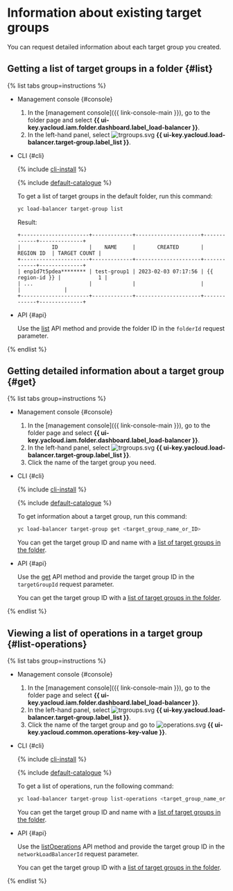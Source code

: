 # Information about existing target groups

You can request detailed information about each target group you created.

## Getting a list of target groups in a folder {#list}

{% list tabs group=instructions %}

- Management console {#console}

   1. In the [management console]({{ link-console-main }}), go to the folder page and select **{{ ui-key.yacloud.iam.folder.dashboard.label_load-balancer }}**.
   1. In the left-hand panel, select ![trgroups.svg](../../_assets/trgroups.svg) **{{ ui-key.yacloud.load-balancer.target-group.label_list }}**.

- CLI {#cli}

   {% include [cli-install](../../_includes/cli-install.md) %}

   {% include [default-catalogue](../../_includes/default-catalogue.md) %}

   To get a list of target groups in the default folder, run this command:

   ```bash
   yc load-balancer target-group list
   ```

   Result:

   
   ```text
   +----------------------+-------------+---------------------+-------------+--------------+
   |          ID          |    NAME     |       CREATED       |  REGION ID  | TARGET COUNT |
   +----------------------+-------------+---------------------+-------------+--------------+
   | enp1d7t5pdea******** | test-group1 | 2023-02-03 07:17:56 | {{ region-id }} |            1 |
   | ...                  |             |                     |             |              |
   +----------------------+-------------+---------------------+-------------+--------------+
   ```



- API {#api}

   Use the [list](../api-ref/TargetGroup/list.md) API method and provide the folder ID in the `folderId` request parameter.

{% endlist %}

## Getting detailed information about a target group {#get}

{% list tabs group=instructions %}

- Management console {#console}

   1. In the [management console]({{ link-console-main }}), go to the folder page and select **{{ ui-key.yacloud.iam.folder.dashboard.label_load-balancer }}**.
   1. In the left-hand panel, select ![trgroups.svg](../../_assets/trgroups.svg) **{{ ui-key.yacloud.load-balancer.target-group.label_list }}**.
   1. Click the name of the target group you need.

- CLI {#cli}

   {% include [cli-install](../../_includes/cli-install.md) %}

   {% include [default-catalogue](../../_includes/default-catalogue.md) %}

   To get information about a target group, run this command:

   ```bash
   yc load-balancer target-group get <target_group_name_or_ID>
   ```

   You can get the target group ID and name with a [list of target groups in the folder](#list).

- API {#api}

   Use the [get](../api-ref/TargetGroup/get.md) API method and provide the target group ID in the `targetGroupId` request parameter.

   You can get the target group ID with a [list of target groups in the folder](#list).

{% endlist %}

## Viewing a list of operations in a target group {#list-operations}

{% list tabs group=instructions %}

- Management console {#console}

   1. In the [management console]({{ link-console-main }}), go to the folder page and select **{{ ui-key.yacloud.iam.folder.dashboard.label_load-balancer }}**.
   1. In the left-hand panel, select ![trgroups.svg](../../_assets/trgroups.svg) **{{ ui-key.yacloud.load-balancer.target-group.label_list }}**.
   1. Click the name of the target group and go to ![operations.svg](../../_assets/mdb/operations.svg) **{{ ui-key.yacloud.common.operations-key-value }}**.

- CLI {#cli}

   {% include [cli-install](../../_includes/cli-install.md) %}

   {% include [default-catalogue](../../_includes/default-catalogue.md) %}

   To get a list of operations, run the following command:

   ```bash
   yc load-balancer target-group list-operations <target_group_name_or_ID>
   ```

   You can get the target group ID and name with a [list of target groups in the folder](#list).

- API {#api}

   Use the [listOperations](../api-ref/TargetGroup/listOperations.md) API method and provide the target group ID in the `networkLoadBalancerId` request parameter.

   You can get the target group ID with a [list of target groups in the folder](#list).

{% endlist %}
